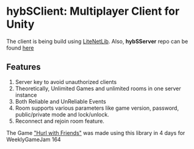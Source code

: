 # hybSClient: Multiplayer Client for Unity

The client is being build using [LiteNetLib](https://github.com/RevenantX/LiteNetLib). 
Also, **hybSServer** repo can be found [here](https://github.com/rjproz/hybSServer)

## Features
1. Server key to avoid unauthorized clients
2. Theoretically, Unlimited Games and unlimited rooms in one server instance
3. Both Reliable and UnReliable Events
4. Room supports various parameters like game version, password, public/private mode and lock/unlock.
5. Reconnect and rejoin room feature.


The Game ["Hurl with Friends"](https://hybriona.itch.io/hurl-with-friends) was made using this library in 4 days for WeeklyGameJam 164
